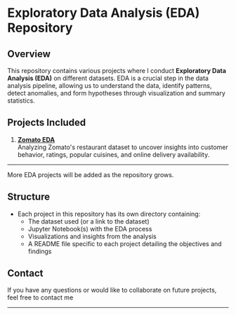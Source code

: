 # Exploratory Data Analysis (EDA) Repository

## Overview

This repository contains various projects where I conduct **Exploratory Data Analysis (EDA)** on different datasets. EDA is a crucial step in the data analysis pipeline, allowing us to understand the data, identify patterns, detect anomalies, and form hypotheses through visualization and summary statistics.

## Projects Included

1. **[Zomato EDA](https://github.com/arslaan5/Exploratory-data-analysis/tree/main/Zomato)**  
   Analyzing Zomato's restaurant dataset to uncover insights into customer behavior, ratings, popular cuisines, and online delivery availability.

---

More EDA projects will be added as the repository grows.

## Structure

- Each project in this repository has its own directory containing:
  - The dataset used (or a link to the dataset)
  - Jupyter Notebook(s) with the EDA process
  - Visualizations and insights from the analysis
  - A README file specific to each project detailing the objectives and findings

## Contact

If you have any questions or would like to collaborate on future projects, feel free to contact me

---

